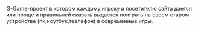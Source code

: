G-Game-проект в котором каждому игроку и посетителю сайта дается или проще и правильней сказать выдается поиграть на своем старом устройстве (пк,ноутбук,теелефон) в современные игры.
